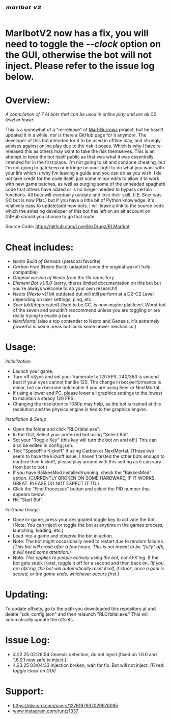 # *ᵐᵃʳˡᵇᵒᵗ ᵛ²*
                                                                                                                                    
                                                                                                                                                                                    
# MarlbotV2 now has a fix, you will need to toggle the *--clock* option on the GUI, otherwise the bot will not inject. Please refer to the issue log below.

# Overview:

*A compilation of 7 AI bots that can be used in online play and are all C2 level or lower.*

This is a somewhat of a "re-release" of [Marl-Burrows](https://github.com/MarlBurroW) project, but he hasn't updated it in a while, nor is there a GitHub page for it anymore. The developer of this bot intended for it to be used in offline play, and strongly advises against online play due to the risk it poses. Which is why I have re-released this as others may want to take the risk themselves. This is an attempt to keep the bot itself public as that was what it was essentially intended for in the first place. I'm not going to sit and condone cheating, but I'm not going to gatekeep or infringe on your right to do what you want with your life which is why I'm leaving a guide and you can do as you wish. I do not take credit for the code itself, just some minor edits to allow it to work with new game patches, as well as purging some of the unneeded spaghetti code that others have added or is no longer needed to bypass certain functions. All bots will eventually outdate and lose their skill. (I.E. Seer was GC but is now Plat.) but if you have a little bit of Python knowledge, it's relatively easy to update/add new bots. I will leave a link to the source code which the amazing developer of this bot has left on an alt account on GitHub should you choose to go that route.


Source Code: https://github.com/LoveSexDrugz/RLMarlbot


# Cheat includes:

- *Nexto Build of Genesis* (personal favorite)
- *Carbon Free* (Nexto Build) (adapted since the original wasn’t fully compatible)
- *Original version of Nexto from the Git repository*
- *Element Bot v.1.6.0* (sorry, theres limited documentation on this bot but you're always welcome to do your own research!)
- *Necto (Nexto v1)* bit outdated but will still perform at a D2-C2 Level depending on user settings, ping, etc.
- *Seer* (old/deprecated) Used to be GC, is now maybe plat level. Worst bot of the seven and wouldn't reccommend unless you are toggling or are really trying to evade a ban.
- *NextMortal* (also a top contender to Nexto and Genesis, it's extremely powerful in some areas but lacks some newer mechanics.)



# Usage:



*Initialization*
- Launch your game.
- Turn off vSync and set your framerate to 120 FPS. 240/360 is second best if your eyes cannot handle 120. The change in bot performance is minor, but can become noticeable if you are using Seer or NextMortal.
- If using a lower end PC, please lower all graphics settings to the lowest to maintain a steady 120 FPS.
- Changing the resolution to 1080p may help, as the bot is trained at this resolution and the physics engine is tied to the graphics engine.


*Installation & Setup*
- Open the folder and click "RLOrbital.exe".
- In the GUI, Select your preferred bot using "Select Bot".
- Set your "Toggle Key" (this key will turn the bot on and off.) This can also be edited in config.json.
- Tick "SpeedFlip Kickoff" if using Carbon or NextMortal. (These two seem to have the kickoff issue, I haven't tested the other bots enough to confirm their kickoff, please play around with this setting as it can vary from bot to bot.)
- If you have BakkesMod installed/running, check the "BakkesMod" option. (CURRENTLY BROKEN ON SOME HARDWARE, IF IT WORKS, GREAT. PLEASE DO NOT EXPECT IT TO.)
- Click the "Find Processes" button and select the PID number that appears below.
- Hit "Start Bot".


*In-Game Usage*
- Once in-game, press your designated toggle key to activate the bot. (Note: You can inject or toggle the bot at anytime in the games process, launching, loading, etc.)
- Load into a game and observe the bot in action.
- Note: The bot might occasionally need to restart due to random failures. *(This bot will crash after a few hours. This is not meant to be "fully" afk, it will need some attention.)*
- Note: *This applies to people actively using the bot, not AFK'ing.* If the bot gets stuck (rare), toggle it off for a second and then back on. *(If you are afk'ing, the bot will automatically reset itself, if stuck, once a goal is scored, or the game ends, whichever occurs first.)*



# Updating:
To update offsets, go to the path you downloaded this repository at and delete "sdk_config.json" and then relaunch "RLOrbital.exe." This will automatically update the offsets. 


# Issue Log:
- 4.22.25 02:26:54 Genesis detection, do not inject (fixed on 1.6.0 and 1.6.0.1 now safe to inject.)
- 4.23.25 03:04:33 Injection broken, wait for fix. Bot will not inject. *(Fixed: toggle clock on GUI)*


# Support:
- https://discord.com/users/1276197937029976095
- www.instagram.com/runtz1337
